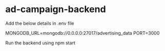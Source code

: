 # ad-campaign-backend 

Add the below details in .env file

MONGODB_URL=mongodb://0.0.0.0:27017/advertising_data
PORT=3000

Run the backend using npm start

